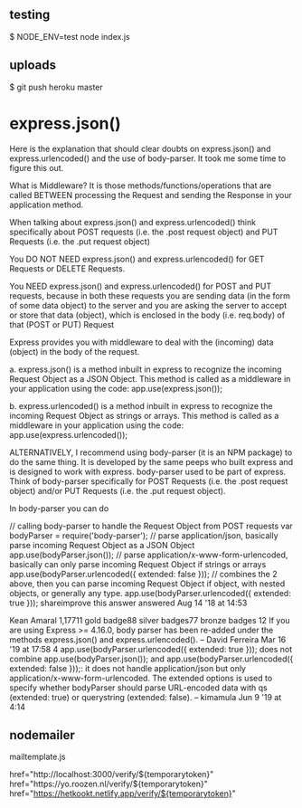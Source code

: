 ## testing

\$ NODE_ENV=test node index.js

## uploads

\$ git push heroku master

# express.json()

Here is the explanation that should clear doubts on express.json() and express.urlencoded() and the use of body-parser. It took me some time to figure this out.

What is Middleware? It is those methods/functions/operations that are called BETWEEN processing the Request and sending the Response in your application method.

When talking about express.json() and express.urlencoded() think specifically about POST requests (i.e. the .post request object) and PUT Requests (i.e. the .put request object)

You DO NOT NEED express.json() and express.urlencoded() for GET Requests or DELETE Requests.

You NEED express.json() and express.urlencoded() for POST and PUT requests, because in both these requests you are sending data (in the form of some data object) to the server and you are asking the server to accept or store that data (object), which is enclosed in the body (i.e. req.body) of that (POST or PUT) Request

Express provides you with middleware to deal with the (incoming) data (object) in the body of the request.

a. express.json() is a method inbuilt in express to recognize the incoming Request Object as a JSON Object. This method is called as a middleware in your application using the code: app.use(express.json());

b. express.urlencoded() is a method inbuilt in express to recognize the incoming Request Object as strings or arrays. This method is called as a middleware in your application using the code: app.use(express.urlencoded());

ALTERNATIVELY, I recommend using body-parser (it is an NPM package) to do the same thing. It is developed by the same peeps who built express and is designed to work with express. body-parser used to be part of express. Think of body-parser specifically for POST Requests (i.e. the .post request object) and/or PUT Requests (i.e. the .put request object).

In body-parser you can do

// calling body-parser to handle the Request Object from POST requests
var bodyParser = require('body-parser');
// parse application/json, basically parse incoming Request Object as a JSON Object
app.use(bodyParser.json());
// parse application/x-www-form-urlencoded, basically can only parse incoming Request Object if strings or arrays
app.use(bodyParser.urlencoded({ extended: false }));
// combines the 2 above, then you can parse incoming Request Object if object, with nested objects, or generally any type.
app.use(bodyParser.urlencoded({ extended: true }));
shareimprove this answer
answered Aug 14 '18 at 14:53

Kean Amaral
1,17711 gold badge88 silver badges77 bronze badges
12
If you are using Express >= 4.16.0, body parser has been re-added under the methods express.json() and express.urlencoded(). – David Ferreira Mar 16 '19 at 17:58
4
app.use(bodyParser.urlencoded({ extended: true })); does not combine app.use(bodyParser.json()); and app.use(bodyParser.urlencoded({ extended: false }));: it does not handle application/json but only application/x-www-form-urlencoded. The extended options is used to specify whether bodyParser should parse URL-encoded data with qs (extended: true) or querystring (extended: false). – kimamula Jun 9 '19 at 4:14

## nodemailer

mailtemplate.js

href="http://localhost:3000/verify/${temporarytoken}"
href="https://yo.roozen.nl/verify/${temporarytoken}"
href="https://hetkookt.netlify.app/verify/${temporarytoken}"
